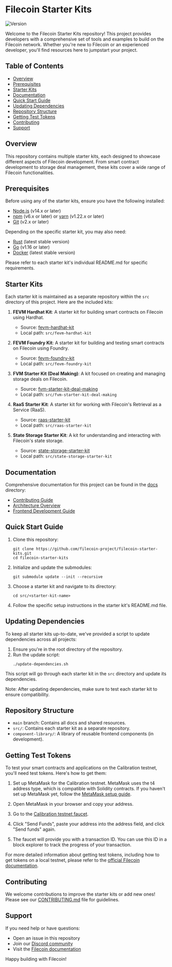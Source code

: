 # Filecoin Starter Kits

![Version](https://img.shields.io/badge/version-0.1.0-blue.svg)

Welcome to the Filecoin Starter Kits repository! This project provides developers with a comprehensive set of tools and examples to build on the Filecoin network. Whether you're new to Filecoin or an experienced developer, you'll find resources here to jumpstart your project.

## Table of Contents

- [Overview](#overview)
- [Prerequisites](#prerequisites)
- [Starter Kits](#starter-kits)
- [Documentation](#documentation)
- [Quick Start Guide](#quick-start-guide)
- [Updating Dependencies](#updating-dependencies)
- [Repository Structure](#repository-structure)
- [Getting Test Tokens](#getting-test-tokens)
- [Contributing](#contributing)
- [Support](#support)

## Overview

This repository contains multiple starter kits, each designed to showcase different aspects of Filecoin development. From smart contract development to storage deal management, these kits cover a wide range of Filecoin functionalities.

## Prerequisites

Before using any of the starter kits, ensure you have the following installed:

- [Node.js](https://nodejs.org/) (v14.x or later)
- [npm](https://www.npmjs.com/) (v6.x or later) or [yarn](https://yarnpkg.com/) (v1.22.x or later)
- [Git](https://git-scm.com/) (v2.x or later)

Depending on the specific starter kit, you may also need:

- [Rust](https://www.rust-lang.org/) (latest stable version)
- [Go](https://golang.org/) (v1.16 or later)
- [Docker](https://www.docker.com/) (latest stable version)

Please refer to each starter kit's individual README.md for specific requirements.

## Starter Kits

Each starter kit is maintained as a separate repository within the `src` directory of this project. Here are the included kits:

1. **FEVM Hardhat Kit**: A starter kit for building smart contracts on Filecoin using Hardhat.
   - Source: [fevm-hardhat-kit](https://github.com/filecoin-project/fevm-hardhat-kit)
   - Local path: `src/fevm-hardhat-kit`

2. **FEVM Foundry Kit**: A starter kit for building and testing smart contracts on Filecoin using Foundry.
   - Source: [fevm-foundry-kit](https://github.com/filecoin-project/fevm-foundry-kit)
   - Local path: `src/fevm-foundry-kit`

3. **FVM Starter Kit (Deal Making)**: A kit focused on creating and managing storage deals on Filecoin.
   - Source: [fvm-starter-kit-deal-making](https://github.com/filecoin-project/fvm-starter-kit-deal-making)
   - Local path: `src/fvm-starter-kit-deal-making`

4. **RaaS Starter Kit**: A starter kit for working with Filecoin's Retrieval as a Service (RaaS).
   - Source: [raas-starter-kit](https://github.com/filecoin-project/raas-starter-kit)
   - Local path: `src/raas-starter-kit`

5. **State Storage Starter Kit**: A kit for understanding and interacting with Filecoin's state storage.
   - Source: [state-storage-starter-kit](https://github.com/filecoin-project/state-storage-starter-kit)
   - Local path: `src/state-storage-starter-kit`

## Documentation

Comprehensive documentation for this project can be found in the [docs](main/docs) directory:

- [Contributing Guide](/main/docs/CONTRIBUTING.md)
- [Architecture Overview](/main/docs/ARCHITECTURE.md)
- [Frontend Development Guide](/main/docs/FRONTEND_GUIDE.md)

## Quick Start Guide

1. Clone this repository:
   ```
   git clone https://github.com/filecoin-project/filecoin-starter-kits.git
   cd filecoin-starter-kits
   ```

2. Initialize and update the submodules:
   ```
   git submodule update --init --recursive
   ```

3. Choose a starter kit and navigate to its directory:
   ```
   cd src/<starter-kit-name>
   ```

4. Follow the specific setup instructions in the starter kit's README.md file.


## Updating Dependencies

To keep all starter kits up-to-date, we've provided a script to update dependencies across all projects:

1. Ensure you're in the root directory of the repository.
2. Run the update script:
   ```
   ./update-dependencies.sh
   ```

This script will go through each starter kit in the `src` directory and update its dependencies.

Note: After updating dependencies, make sure to test each starter kit to ensure compatibility.

## Repository Structure

- `main` branch: Contains all docs and shared resources.
- `src/`: Contains each starter kit as a separate repository.
- `component-library/`: A library of reusable frontend components (in development).

## Getting Test Tokens

To test your smart contracts and applications on the Calibration testnet, you'll need test tokens. Here's how to get them:

1. Set up MetaMask for the Calibration testnet. MetaMask uses the t4 address type, which is compatible with Solidity contracts. If you haven't set up MetaMask yet, follow the [MetaMask setup guide](https://docs.filecoin.io/smart-contracts/developing-contracts/metamask-setup/).

2. Open MetaMask in your browser and copy your address.

3. Go to the [Calibration testnet faucet](https://faucet.calibnet.chainsafe-fil.io/).

4. Click "Send Funds", paste your address into the address field, and click "Send funds" again.

5. The faucet will provide you with a transaction ID. You can use this ID in a block explorer to track the progress of your transaction.

For more detailed information about getting test tokens, including how to get tokens on a local testnet, please refer to the [official Filecoin documentation](https://docs.filecoin.io/smart-contracts/developing-contracts/get-test-tokens).

## Contributing

We welcome contributions to improve the starter kits or add new ones! Please see our [CONTRIBUTING.md](./main/docs/CONTRIBUTING.md) file for guidelines.

## Support

If you need help or have questions:
- Open an issue in this repository
- Join our [Discord community](https://discord.gg/filecoin)
- Visit the [Filecoin documentation](https://docs.filecoin.io/)

Happy building with Filecoin!
